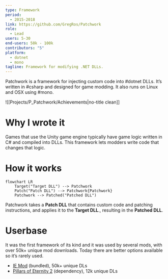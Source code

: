 ```yaml
---
type: Framework
period:
  - 2015-2018
link: https://github.com/GregRos/Patchwork
role:
  - Lead
users: 5-30
end-users: 50k - 100k
contributors: "5"
platform:
  - dotnet
  - mono
tagline: Framework for modifying .NET DLLs.
---
```

Patchwork is a framework for injecting custom code into #dotnet  DLLs. It’s written in #csharp and designed for game modding. It also runs on Linux and OSX using #mono.

![[Projects/P_Patchwork/Achievements|no-title clean]]

# Why I wrote it
Games that use the Unity game engine typically have game logic written in C# and compiled into DLLs. This framework lets modders write code that changes that logic.
# How it works
```mermaid
flowchart LR
	Target("Target DLL") --> Patchwork
	Patch("Patch DLL") --> Patchwork{Patchwork}
	Patchwork --> Patched("Patched DLL")
```
Patchwork takes a **Patch DLL** that contains custom code and patching instructions, and applies it to the **Target DLL**., resulting in the **Patched DLL**.
# Userbase
It was the first framework of its kind and it was used by several mods, with over 50k+ unique mod downloads. Today there are better options available so it’s rarely used.
- [IE Mod](https://www.nexusmods.com/pillarsofeternity/mods/1?tab=files&file_id=824) (bundled), 50k+ unique DLs
- [Pillars of Eternity 2](https://www.nexusmods.com/pillarsofeternity2/mods/231) (dependency), 12k unique DLs
